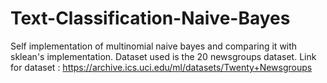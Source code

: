 # Text-Classification-Naive-Bayes
Self implementation of multinomial naive bayes and comparing it with sklean's implementation. Dataset used is the 20 newsgroups dataset.
Link for dataset : https://archive.ics.uci.edu/ml/datasets/Twenty+Newsgroups
